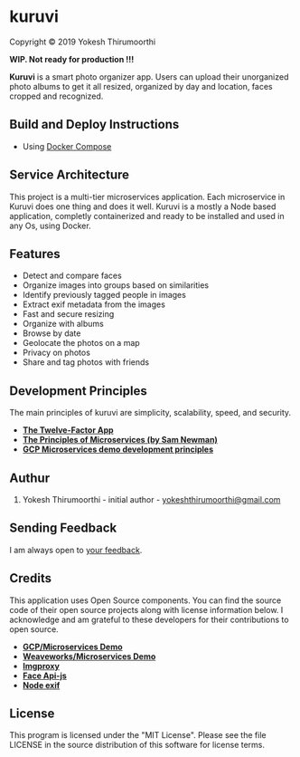 # kuruvi
Copyright © 2019 Yokesh Thirumoorthi

**WIP. Not ready for production !!!**

**Kuruvi** is a smart photo organizer app. 
Users can upload their unorganized photo albums to get it all resized, organized by day and location, faces cropped and recognized.

## Build and Deploy Instructions
  - Using [Docker Compose](./docs/deploy/docker-compose.md)

## Service Architecture

This project is a multi-tier microservices application.
Each microservice in Kuruvi does one thing and does it well.
Kuruvi is a mostly a Node based application, completly containerized and ready to be installed and used in any Os, using Docker.

<!-- 
[![Architecture of
microservices](./docs/img/architecture-diagram.png)](./docs/img/architecture-diagram.png)

| Service                                              | Language      | Description                                                                                                                       |
| ---------------------------------------------------- | ------------- | --------------------------------------------------------------------------------------------------------------------------------- |
| [web server](./express)                           | Node.js            | Exposes a rest endpoint for image uploading.  |
| [exif service](./node-exif)                       | Node.js            | Extracts and stores exif metadata in database.  |
| [image resize service](./node-imgproxy)           | Node.js            | Resize images fast and easy.  |
| [face api service](./faceapi)                     | Node.js            | Do image recognition  |
| [db adapter service](./database)                     | Node.js            | Interface for database  |
| [fs adapter service](./filesystem)                     | Node.js            | Interface for filesystem|
| [static web server](./static-site)                     | Node.js            | serve static files|
 -->
<!-- Find **Protocol Buffers Descriptions** at the [`./pb` directory](./pb). -->

## Features

* Detect and compare faces
* Organize images into groups based on similarities
* Identify previously tagged people in images
* Extract exif metadata from the images
* Fast and secure resizing
* Organize with albums
* Browse by date
* Geolocate the photos on a map
* Privacy on photos
* Share and tag photos with friends

## Development Principles

The main principles of kuruvi are simplicity, scalability, speed, and security.

- **[The Twelve-Factor App](https://12factor.net/)**
- **[The Principles of Microservices (by Sam Newman)](https://learning.oreilly.com/videos/the-principles-of/9781491935811)**
- **[GCP Microservices demo development principles](https://github.com/GoogleCloudPlatform/microservices-demo/blob/master/docs/development-principles.md)**
<!-- 
## Measurements And Beanchmarks

### Profiling & Metrics - Done using Prometheus and Graphana

To deploy Prometheus & Grafana and to setup all the nice graphs that we got ready for you, simply:

```
docker-compose -f ./deploy/docker-compose/docker-compose.monitoring.yml up -d
```
Wait for the deployment to be ready. Check the status with

```
docker-compose -f ./deploy/docker-compose/docker-compose.monitoring.yml ps
```

Importing The Dashboards
You only need to do this once:

```
  docker-compose \
    -f ./deploy/docker-compose/docker-compose.monitoring.yml \
    run \
    --entrypoint /opt/grafana-import-dashboards/import.sh \
    --rm \
    importer
```

**Accessing The Services**

Once the services are up & running you can access them with the following URLs:

- Prometheus: http://localhost:9090
- Grafana: http://localhost:3000

**Grafana Credentials**

   | Username |	Password |
   | -------- | -------- |
   | admin	| foobar |

* Tracing - Done with zipkin

### Logging - Done using Elasticsearch, Logstash and Kibana (ELK stack)

If you want to run the application using a more advanced logging setup based on Fluentd + ELK stack, you can add the logging compose file to override some settings and add some extra containers:

```
docker-compose -f deploy/docker-compose/docker-compose.yml -f deploy/docker-compose/docker-compose.logging.yml up -d
```

Once deployed, you should be able to reach Kibana on http://localhost:5601. -->

## Authur

1. Yokesh Thirumoorthi - initial author - yokeshthirumoorthi@gmail.com

## Sending Feedback

I am always open to [your feedback](https://github.com/Yokeshthirumoorthi/kuruvi/issues).

## Credits
This application uses Open Source components. You can find the source code of their open source projects along with license information below. I acknowledge and am grateful to these developers for their contributions to open source.

- **[GCP/Microservices Demo](https://github.com/GoogleCloudPlatform/microservices-demo)**
- **[Weaveworks/Microservices Demo](https://microservices-demo.github.io/)**
- **[Imgproxy](https://github.com/imgproxy/imgproxy)**
- **[Face Api-js](https://github.com/justadudewhohacks/face-api.js?files=1)**
- **[Node exif](https://github.com/gomfunkel/node-exif)**
<!-- Sample Photos: https://github.com/ianare/exif-samples.git -->

## License

This program is licensed under the "MIT License". Please see the file LICENSE in the source distribution of this software for license terms.

